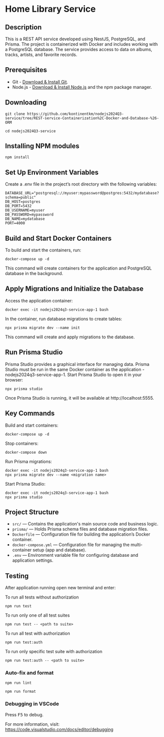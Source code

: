 # Home Library Service

## Description
This is a REST API service developed using NestJS, PostgreSQL, and Prisma. The project is containerized with Docker and includes working with a PostgreSQL database. The service provides access to data on albums, tracks, artists, and favorite records.

## Prerequisites

- Git - [Download & Install Git](https://git-scm.com/downloads).
- Node.js - [Download & Install Node.js](https://nodejs.org/en/download/) and the npm package manager.

## Downloading

```
git clone https://github.com/kontinentkm/nodejs2024Q3-service/tree/REST-service-Containerization%2C-Docker-and-Database-%26-ORM
```

```
cd nodejs2024Q3-service
```

## Installing NPM modules

```
npm install
```

## Set Up Environment Variables
Create a .env file in the project’s root directory with the following variables:
```
DATABASE_URL="postgresql://myuser:mypassword@postgres:5432/mydatabase?schema=public"
DB_HOST=postgres
DB_PORT=5432
DB_USERNAME=myuser
DB_PASSWORD=mypassword
DB_NAME=mydatabase
PORT=4000
```

## Build and Start Docker Containers
To build and start the containers, run:
```
docker-compose up -d
```
This command will create containers for the application and PostgreSQL database in the background.

## Apply Migrations and Initialize the Database
Access the application container:
```
docker exec -it nodejs2024q3-service-app-1 bash
```
In the container, run database migrations to create tables:
```
npx prisma migrate dev --name init
```
This command will create and apply migrations to the database.

## Run Prisma Studio
Prisma Studio provides a graphical interface for managing data. Prisma Studio must be run in the same Docker container as the application - nodejs2024q3-service-app-1. Start Prisma Studio to open it in your browser:
```
npx prisma studio
```
Once Prisma Studio is running, it will be available at http://localhost:5555.

## Key Commands
Build and start containers:
```
docker-compose up -d
```
Stop containers:
```
docker-compose down
```
Run Prisma migrations:
```
docker exec -it nodejs2024q3-service-app-1 bash
npx prisma migrate dev --name <migration name>
```
Start Prisma Studio:
```
docker exec -it nodejs2024q3-service-app-1 bash
npx prisma studio
```

## Project Structure

- `src/` — Contains the application's main source code and business logic.
- `prisma/` — Holds Prisma schema files and database migration files.
- `Dockerfile` — Configuration file for building the application’s Docker container.
- `docker-compose.yml` — Configuration file for managing the multi-container setup (app and database).
- `.env` — Environment variable file for configuring database and application settings.


## Testing

After application running open new terminal and enter:

To run all tests without authorization

```
npm run test
```

To run only one of all test suites

```
npm run test -- <path to suite>
```

To run all test with authorization

```
npm run test:auth
```

To run only specific test suite with authorization

```
npm run test:auth -- <path to suite>
```

### Auto-fix and format

```
npm run lint
```

```
npm run format
```

### Debugging in VSCode

Press <kbd>F5</kbd> to debug.

For more information, visit: https://code.visualstudio.com/docs/editor/debugging
